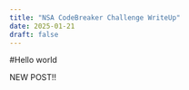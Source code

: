 ```yaml
---
title: "NSA CodeBreaker Challenge WriteUp"
date: 2025-01-21
draft: false
---
```


#Hello world

NEW POST!!
